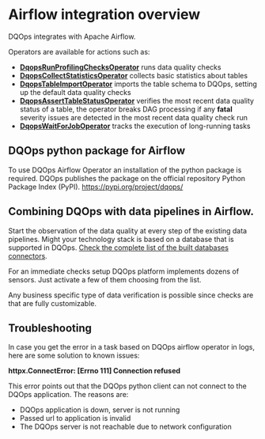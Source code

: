 # Airflow integration overview 

DQOps integrates with Apache Airflow. 

Operators are available for actions such as:

- **[DqopsRunProfilingChecksOperator](./run-checks-operator.md)** runs data quality checks
- **[DqopsCollectStatisticsOperator](./collect-statistics-operator.md)** collects basic statistics about tables
- **[DqopsTableImportOperator](./table-import-operator.md)** imports the table schema to DQOps, 
  setting up the default data quality checks
- **[DqopsAssertTableStatusOperator](./table-status-operator.md)** verifies the most recent data quality status of a table,
  the operator breaks DAG processing if any **fatal** severity issues are detected in the most recent data quality check run 
- **[DqopsWaitForJobOperator](./wait-for-job-operator.md)** tracks the execution of long-running tasks


## DQOps python package for Airflow

To use DQOps Airflow Operator an installation of the python package is required.
DQOps publishes the package on the official repository Python Package Index (PyPI). https://pypi.org/project/dqops/


## Combining DQOps with data pipelines in Airflow.

Start the observation of the data quality at every step of the existing data pipelines.
Might your technology stack is based on a database that is supported in DQOps. 
[Check the complete list of the built databases connectors](../../data-sources/index.md).

For an immediate checks setup DQOps platform implements dozens of sensors. 
Just activate a few of them choosing from the list.

Any business specific type of data verification is possible since checks are that are fully customizable.


## Troubleshooting 

In case you get the error in a task based on DQOps airflow operator in logs, here are some solution to known issues: 

**httpx.ConnectError: [Errno 111] Connection refused**

This error points out that the DQOps python client can not connect to the DQOps application. The reasons are:

- DQOps application is down, server is not running
- Passed url to application is invalid 
- The DQOps server is not reachable due to network configuration 
